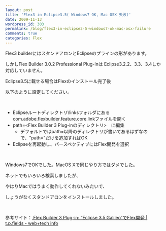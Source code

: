 ```yaml
---
layout: post
title: 'Flex3 in Eclipse3.5( Windows7 OK, Mac OSX 失敗)'
date: 2009-11-13
wordpress_id: 303
permalink: /blog/flex3-in-eclipse3-5-windows7-ok-mac-osx-failure
comments: true
categories: Flex
---
```

<div class="section">
<p>Flex3 builderにはスタンドアロンとEclipseのプラインの形があります。</p>
<p>しかしFlex Builder 3.0.2 Professional Plug-Inは Eclipse3.2.2、3.3、3.4しか対応していません。</p>
<p>Eclipse3.5に載せる場合はFlexのインストール完了後</p>
<p>以下のように設定してください。</p>
<br/>
<ul>
<li>Eclipseルートディレクトリ\linksフォルダにあるcom.adobe.flexbuilder.feature.core.linkファイルを開く</li>
<li>path=&#60;Flex Builder 3 Plug-inのディレクトリ&#62;　に編集
<ul>
<li>デフォルトではpath=以降のディレクトリが書いてあるはずなので、"path="だけを追加すればOK</li>
</ul>
</li>
<li>Eclipseを再起動し、パースペクティブにはFlex開発を選択</li>
</ul>
<br/>
<p>Windows7でOKでした。MacOS Xで同じやり方ではダメでした。</p>
<p>ネットでもいろいろ検索しましたが、</p>
<p>やはりMacではうまく動作してくれないみたいで、</p>
<p>しょうがなくスタンドアロンをインストールしました。</p>
<br/>
<p>参考サイト：<a href="http://tpfields.xrea.jp/tips/develop-air-with-flex-builder-3-plugin-and-eclipse-35-galileo.html" target="_blank">  Flex Builder 3 Plug-in: &#8220;Eclipse 3.5 Galileo&#8221;でFlex開発 | t.p.fields - web+tech info</a></p>
</div>
